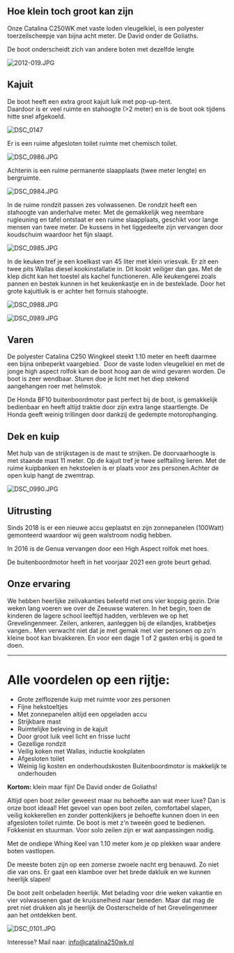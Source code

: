 
## Hoe klein toch groot kan zijn

Onze Catalina C250WK met vaste loden vleugelkiel, is een polyester toerzeilscheepje van bijna acht meter. De David onder de Goliaths.

De boot onderscheidt zich van andere boten met dezelfde lengte

![2012-019.JPG](2012-019.JPG)

## Kajuit
De boot heeft een extra groot kajuit luik met pop-up-tent.\
Daardoor is er veel ruimte en stahoogte (\>2 meter) en is de boot ook
tijdens hitte snel afgekoeld.

![DSC_0147](DSC_0147.JPG)

Er is een ruime afgesloten toilet ruimte met chemisch toilet.

![DSC_0986.JPG](DSC_0986.JPG)

 Achterin is een ruime permanente slaapplaats (twee meter lengte) en bergruimte.
 
 ![DSC_0984.JPG](DSC_0984.JPG)

In de ruime rondzit passen zes volwassenen. De rondzit heeft een stahoogte van anderhalve meter.
Met de gemakkelijk weg neembare rugleuning en tafel ontstaat er een ruime slaapplaats, geschikt voor lange mensen van twee meter. De kussens in het liggedeelte zijn vervangen door koudschuim waardoor het fijn slaapt.

![DSC_0985.JPG](DSC_0985.JPG)

In de keuken tref je een koelkast van 45 liter met klein vriesvak. Er zit een twee pits Wallas diesel kookinstallatie in. Dit kookt veiliger dan gas. Met de klep dicht kan het toestel als kachel functioneren. Alle keukengerei zoals pannen en bestek kunnen in het keukenkastje en in de besteklade. Door het grote kajuitluik is er achter het fornuis stahoogte.

![DSC_0988.JPG](DSC_0988.JPG)

![DSC_0989.JPG](DSC_0989.JPG)

## Varen
De polyester Catalina C250 Wingkeel steekt 1.10 meter en heeft daarmee
een bijna onbeperkt vaargebied.  Door de vaste loden vleugelkiel en met
de jonge high aspect rolfok kan de boot hoog aan de wind gevaren worden.
De boot is zeer wendbaar. Sturen doe je licht met het diep stekend
aangehangen roer met helmstok.

De Honda BF10 buitenboordmotor past perfect bij de boot, is gemakkelijk
bedienbaar en heeft altijd traktie door zijn extra lange staartlengte.
De Honda geeft weinig trillingen door dankzij de gedempte motorophanging. 
## Dek en kuip
Met hulp van de strijkstagen is de mast te strijken. De doorvaarhoogte is met staande mast 11 meter. Op de kajuit tref je twee
selftailing lieren. 
Met de ruime kuipbanken en hekstoelen is er plaats voor zes personen.Achter de open kuip hangt de zwemtrap.

![DSC_0990.JPG](DSC_0990.JPG)

## Uitrusting
Sinds 2018 is er een nieuwe accu geplaatst en zijn zonnepanelen
(100Watt) gemonteerd waardoor wij geen walstroom nodig hebben.

In 2016 is de Genua vervangen door een High Aspect rolfok met hoes.

De buitenboordmotor heeft in het voorjaar 2021 een grote beurt gehad.

## Onze ervaring
We hebben heerlijke zeilvakanties beleefd met ons vier koppig gezin. Drie weken lang voeren we over de Zeeuwse wateren. In het begin, toen de kinderen de lagere school leeftijd hadden, verbleven we op het Grevelingenmeer. Zeilen, ankeren, aanleggen bij de eilandjes, krabbetjes vangen.. Men verwacht niet dat je met gemak met vier personen op zo'n
kleine boot kan bivakkeren. En voor een dagje 1 of 2 gasten erbij is
goed te doen.

---

# Alle voordelen op een rijtje:

- Grote zelflozende kuip met ruimte voor zes personen
- Fijne hekstoeltjes
- Met zonnepanelen altijd een opgeladen accu
- Strijkbare mast
- Ruimtelijke beleving in de kajuit
- Door groot luik veel licht en frisse lucht
- Gezellige rondzit
- Veilig koken met Wallas, inductie kookplaten
- Afgesloten toilet
- Weinig lig kosten en onderhoudskosten Buitenboordmotor is makkelijk te
onderhouden

**Kortom:** klein maar fijn! De David onder de Goliaths!

Altijd open boot zeiler geweest maar nu behoefte aan wat meer luxe? Dan
is onze boot ideaal! Het gevoel van open boot zeilen, comfortabel
slapen, veilig kokkerellen en zonder pottenkijkers je behoefte kunnen
doen in een afgesloten toilet ruimte. De boot is met z'n tweeën goed te
bedienen. Fokkenist en stuurman. Voor solo zeilen zijn er wat
aanpassingen nodig.

Met de ondiepe Whing Keel van 1.10 meter kom je op plekken waar andere
boten vastlopen.

De meeste boten zijn op een zomerse zwoele nacht erg benauwd. Zo niet
die van ons. Er gaat een klamboe over het brede dakluik en we kunnen
heerlijk slapen!

De boot zeilt onbeladen heerlijk. Met belading voor drie weken vakantie
en vier volwassenen gaat de kruissnelheid naar beneden. Maar dat mag de
pret niet drukken als je heerlijk de Oosterschelde of het
Grevelingenmeer aan het ontdekken bent.

![DSC_0101.JPG](DSC_0101.JPG)

Interesse? Mail naar: [info@catalina250wk.nl](mailto:info@catalina250wk.nl)
